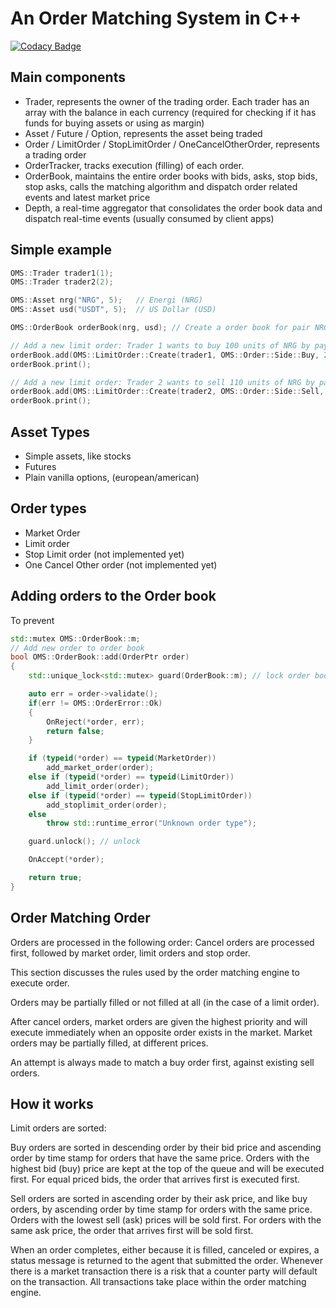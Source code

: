 # An Order Matching System in C++

[![Codacy Badge](https://api.codacy.com/project/badge/Grade/75db636aa855419b8075d9e9d7c26551)](https://app.codacy.com/manual/aroff/ordermatchingsystem?utm_source=github.com&utm_medium=referral&utm_content=aroff/ordermatchingsystem&utm_campaign=Badge_Grade_Dashboard)

## Main components

-  Trader, represents the owner of the trading order. Each trader has an array with the balance in each currency (required for checking if it has funds for buying assets or using as margin)
-  Asset / Future / Option, represents the asset being traded
-  Order / LimitOrder / StopLimitOrder / OneCancelOtherOrder, represents a trading order
-  OrderTracker, tracks execution (filling) of each order.
-  OrderBook, maintains the entire order books with bids, asks, stop bids, stop asks, calls the matching algorithm and dispatch order related events and latest market price
-  Depth, a real-time aggregator that consolidates the order book data and dispatch real-time events (usually consumed by client apps)

## Simple example

```cpp
OMS::Trader trader1(1);
OMS::Trader trader2(2);

OMS::Asset nrg("NRG", 5);	// Energi (NRG)
OMS::Asset usd("USDT", 5);	// US Dollar (USD)

OMS::OrderBook orderBook(nrg, usd); // Create a order book for pair NRG x USD

// Add a new limit order: Trader 1 wants to buy 100 units of NRG by paying 2 USDT
orderBook.add(OMS::LimitOrder::Create(trader1, OMS::Order::Side::Buy, 2 /*bid price*/, 100 /* quantity */));
orderBook.print();

// Add a new limit order: Trader 2 wants to sell 110 units of NRG by paying 2 USDT
orderBook.add(OMS::LimitOrder::Create(trader2, OMS::Order::Side::Sell, 2.1 /*ask price*/, 110 /* quantity */));
orderBook.print();

```

## Asset Types

-  Simple assets, like stocks
-  Futures
-  Plain vanilla options, (european/american)

## Order types

-  Market Order
-  Limit order
-  Stop Limit order (not implemented yet)
-  One Cancel Other order (not implemented yet)

## Adding orders to the Order book

To prevent 
```cpp
std::mutex OMS::OrderBook::m;
// Add new order to order book
bool OMS::OrderBook::add(OrderPtr order)
{
	std::unique_lock<std::mutex> guard(OrderBook::m); // lock order books from other threads

	auto err = order->validate();
	if(err != OMS::OrderError::Ok)
	{
		OnReject(*order, err);
		return false;
	}

	if (typeid(*order) == typeid(MarketOrder))
		add_market_order(order);
	else if (typeid(*order) == typeid(LimitOrder))
		add_limit_order(order);
	else if (typeid(*order) == typeid(StopLimitOrder))
		add_stoplimit_order(order);
	else
		throw std::runtime_error("Unknown order type");

    guard.unlock(); // unlock

	OnAccept(*order);

	return true;
}
```

## Order Matching Order

Orders are processed in the following order: Cancel orders are processed first, followed by market order, limit orders and stop order. 

This section discusses the rules used by the order matching engine to execute order. 

Orders may be partially filled or not filled at all (in the case of a limit order).

After cancel orders, market orders are given the highest priority and will execute immediately when an opposite order exists in the market. Market orders may be partially filled, at different prices.

An attempt is always made to match a buy order first, against existing sell orders.

## How it works

Limit orders are sorted:

Buy orders are sorted in descending order by their bid price and ascending order by time stamp for orders that have the same price. Orders with the highest bid (buy) price are kept at the top of the queue and will be executed first. For equal priced bids, the order that arrives first is executed first.

Sell orders are sorted in ascending order by their ask price, and like buy orders, by ascending order by time stamp for orders with the same price. Orders with the lowest sell (ask) prices will be sold first. For orders with the same ask price, the order that arrives first will be sold first.

When an order completes, either because it is filled, canceled or expires, a status message is returned to the agent that submitted the order. Whenever there is a market transaction there is a risk that a counter party will default on the transaction. All transactions take place within the order matching engine.
